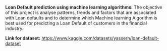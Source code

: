 **Loan Default prediction using machine learning algorithms:**
The objective of this project is analyse patterns, trends and factors that are associated with Loan defaults and to determine which Machine learning Algorithm is best used for predicting a Loan Default of customers in the financial industry.


**Link for dataset:** https://www.kaggle.com/datasets/yasserh/loan-default-dataset

